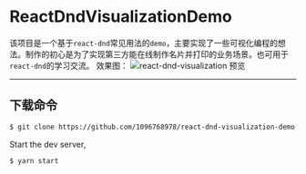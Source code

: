 # ReactDndVisualizationDemo
该项目是一个基于`react-dnd`常见用法的`demo`，主要实现了一些可视化编程的想法。制作的初心是为了实现第三方能在线制作名片并打印的业务场景。也可用于`react-dnd`的学习交流。
效果图：
![react-dnd-visualization 预览](https://github.com/beichensky/ReactUtilsDemo/blob/master/react-dnd-dustbin/Dustbin效果.gif)

-----
## 下载命令

```bash
$ git clone https://github.com/1096768978/react-dnd-visualization-demo.git
```

Start the dev server,

```bash
$ yarn start
```
